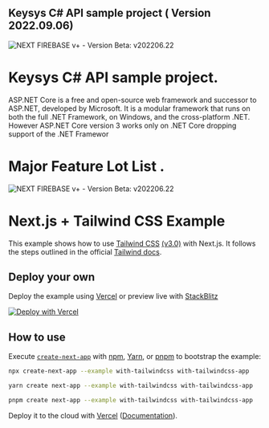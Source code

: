## Keysys C# API sample project ( Version 2022.09.06)

![NEXT FIREBASE v+ - Version Beta: v202206.22](https://dl.airtable.com/.attachmentThumbnails/10923349e6b0c4ffa0b0f158d38f6062/34ae172e)

# Keysys C# API sample project.
ASP.NET Core is a free and open-source web framework and successor to ASP.NET, developed by Microsoft. It is a modular framework that runs on both the full .NET Framework, on Windows, and the cross-platform .NET. However ASP.NET Core version 3 works only on .NET Core dropping support of the .NET Framewor


# Major Feature  Lot List  .
![NEXT FIREBASE v+ - Version Beta: v202206.22](https://dl.airtable.com/.attachmentThumbnails/fbd1c8a29bc414b145470ab0ccf9df6b/2ceb4f1e)





# Next.js + Tailwind CSS Example

This example shows how to use [Tailwind CSS](https://tailwindcss.com/) [(v3.0)](https://tailwindcss.com/blog/tailwindcss-v3) with Next.js. It follows the steps outlined in the official [Tailwind docs](https://tailwindcss.com/docs/guides/nextjs).

## Deploy your own

Deploy the example using [Vercel](https://vercel.com?utm_source=github&utm_medium=readme&utm_campaign=next-example) or preview live with [StackBlitz](https://stackblitz.com/github/vercel/next.js/tree/canary/examples/with-tailwindcss)

[![Deploy with Vercel](https://vercel.com/button)](https://vercel.com/new/git/external?repository-url=https://github.com/vercel/next.js/tree/canary/examples/with-tailwindcss&project-name=with-tailwindcss&repository-name=with-tailwindcss)

## How to use

Execute [`create-next-app`](https://github.com/vercel/next.js/tree/canary/packages/create-next-app) with [npm](https://docs.npmjs.com/cli/init), [Yarn](https://yarnpkg.com/lang/en/docs/cli/create/), or [pnpm](https://pnpm.io) to bootstrap the example:

```bash
npx create-next-app --example with-tailwindcss with-tailwindcss-app
```

```bash
yarn create next-app --example with-tailwindcss with-tailwindcss-app
```

```bash
pnpm create next-app --example with-tailwindcss with-tailwindcss-app
```

Deploy it to the cloud with [Vercel](https://vercel.com/new?utm_source=github&utm_medium=readme&utm_campaign=next-example) ([Documentation](https://nextjs.org/docs/deployment)).
